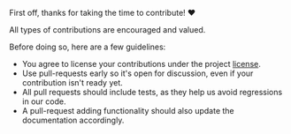 First off, thanks for taking the time to contribute! ❤️

All types of contributions are encouraged and valued.

Before doing so, here are a few guidelines:

* You agree to license your contributions under the project [license](/LICENSE).
* Use pull-requests early so it's open for discussion, even if your
  contribution isn't ready yet.
* All pull requests should include tests, as they help us avoid regressions in
  our code.
* A pull-request adding functionality should also update the documentation
  accordingly.
